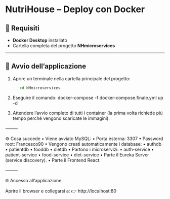 # NutriHouse – Deploy con Docker

## 📌 Requisiti
- **Docker Desktop** installato
- Cartella completa del progetto **NHmicroservices**

---

## 🚀 Avvio dell’applicazione
1. Aprire un terminale nella cartella principale del progetto:
   ```bash
      cd NHmicroservices

2. Eseguire il comando:
docker-compose -f docker-compose.finale.yml up -d

3.	Attendere l’avvio completo di tutti i container
(la prima volta richiede più tempo perché vengono scaricate le immagini).

⸻

⚙️ Cosa succede
	•	Viene avviato MySQL:
	•	Porta esterna: 3307
	•	Password root: Francesco90
	•	Vengono creati automaticamente i database:
	•	authdb
	•	patientdb
	•	fooddb
	•	dietdb
	•	Partono i microservizi:
	•	auth-service
	•	patient-service
	•	food-service
	•	diet-service
	•	Parte il Eureka Server (service discovery).
	•	Parte il Frontend React.

⸻

🌐 Accesso all’applicazione

Aprire il browser e collegarsi a:
👉 http://localhost:80
